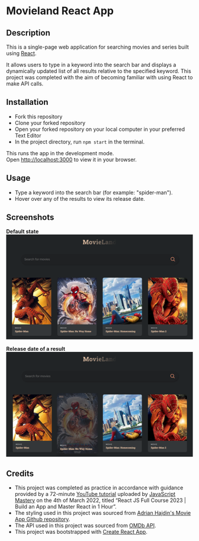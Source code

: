 # Movieland React App

## Description

This is a single-page web application for searching movies and series built using [React](https://react.dev/). 

It allows users to type in a keyword into the search bar and displays a dynamically updated list of all results relative to the specified keyword. This project was completed with the aim of becoming familiar with using React to make API calls. 

## Installation

- Fork this repository
- Clone your forked repository
- Open your forked repository on your local computer in your preferred Text Editor
- In the project directory, run `npm start` in the terminal. 

This runs the app in the development mode.\
Open [http://localhost:3000](http://localhost:3000) to view it in your browser.

## Usage

- Type a keyword into the search bar (for example: "spider-man").
- Hover over any of the results to view its release date. 

## Screenshots

<b>Default state</b>
![Screenshot of app default state](assets/images/screenshot1.png)

<b>Release date of a result</b>
![Screenshot of result on hover revealing release date](assets/images/screenshot2.png)

## Credits

- This project was completed as practice in accordance with guidance provided by a 72-minute [YouTube tutorial](https://youtu.be/b9eMGE7QtTk) uploaded by [JavaScript Mastery](https://www.youtube.com/@javascriptmastery) on the 4th of March 2022, titled “React JS Full Course 2023 | Build an App and Master React in 1 Hour”.
- The styling used in this project was sourced from [Adrian Hajdin's Movie App Github repository](https://gist.github.com/adrianhajdin/997a8cdf94234e889fa47be89a4759f1).
- The API used in this project was sourced from [OMDb API](http://www.omdbapi.com).
- This project was bootstrapped with [Create React App](https://github.com/facebook/create-react-app).

